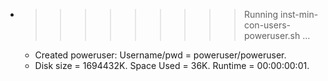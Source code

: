 * >>>>>>>>> Running inst-min-con-users-poweruser.sh ...
  * Created poweruser: Username/pwd = poweruser/poweruser.
  * Disk size = 1694432K. Space Used = 36K. Runtime = 00:00:00:01.
